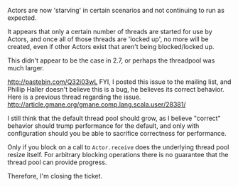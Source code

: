 Actors are now 'starving' in certain scenarios and not continuing to run as expected.

 It appears that only a certain number of threads are started for use by Actors, and once all of those threads are 'locked up', no more will be created, even if other Actors exist that aren't being blocked/locked up.  

This didn't appear to be the case in 2.7, or perhaps the threadpool was much larger.  

http://pastebin.com/Q32i03wL
FYI, I posted this issue to the mailing list, and Phillip Haller doesn't believe this is a bug, he believes its correct behavior.  Here is a previous thread regarding the issue.  http://article.gmane.org/gmane.comp.lang.scala.user/28381/

I still think that the default thread pool should grow, as I believe "correct" behavior should trump performance for the default, and only with configuration should you be able to sacrifice correctness for performance.  

Only if you block on a call to `Actor.receive` does the underlying thread pool resize itself. For arbitrary blocking operations there is no guarantee that the thread pool can provide progress.

Therefore, I'm closing the ticket.
